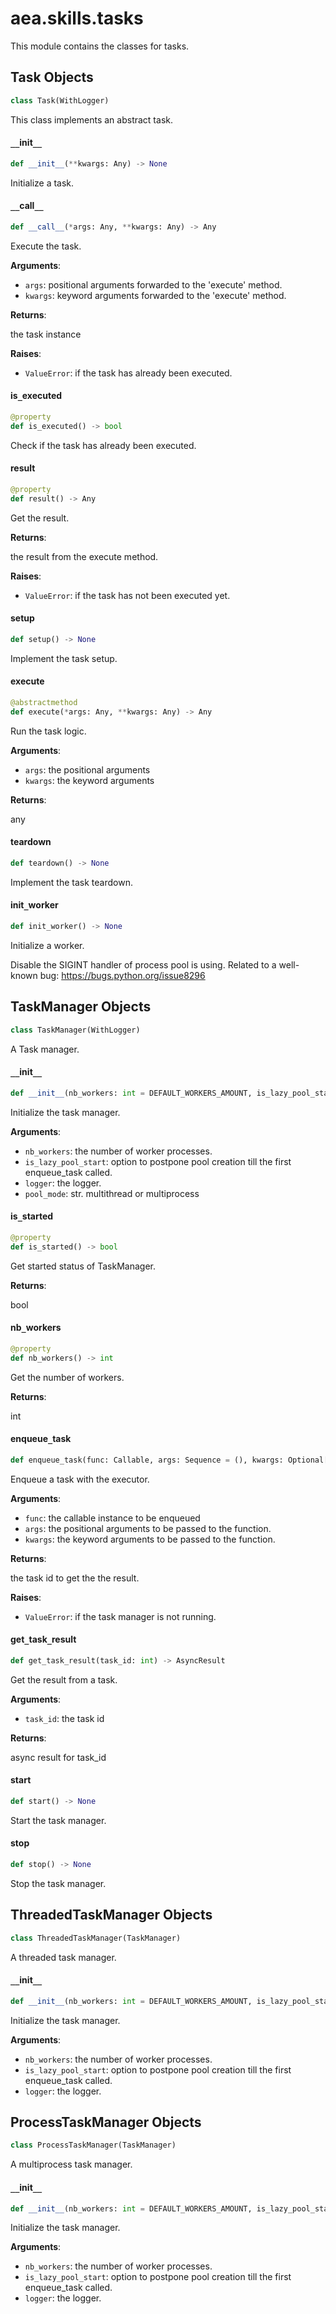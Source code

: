 <a id="aea.skills.tasks"></a>

# aea.skills.tasks

This module contains the classes for tasks.

<a id="aea.skills.tasks.Task"></a>

## Task Objects

```python
class Task(WithLogger)
```

This class implements an abstract task.

<a id="aea.skills.tasks.Task.__init__"></a>

#### `__`init`__`

```python
def __init__(**kwargs: Any) -> None
```

Initialize a task.

<a id="aea.skills.tasks.Task.__call__"></a>

#### `__`call`__`

```python
def __call__(*args: Any, **kwargs: Any) -> Any
```

Execute the task.

**Arguments**:

- `args`: positional arguments forwarded to the 'execute' method.
- `kwargs`: keyword arguments forwarded to the 'execute' method.

**Returns**:

the task instance

**Raises**:

- `ValueError`: if the task has already been executed.

<a id="aea.skills.tasks.Task.is_executed"></a>

#### is`_`executed

```python
@property
def is_executed() -> bool
```

Check if the task has already been executed.

<a id="aea.skills.tasks.Task.result"></a>

#### result

```python
@property
def result() -> Any
```

Get the result.

**Returns**:

the result from the execute method.

**Raises**:

- `ValueError`: if the task has not been executed yet.

<a id="aea.skills.tasks.Task.setup"></a>

#### setup

```python
def setup() -> None
```

Implement the task setup.

<a id="aea.skills.tasks.Task.execute"></a>

#### execute

```python
@abstractmethod
def execute(*args: Any, **kwargs: Any) -> Any
```

Run the task logic.

**Arguments**:

- `args`: the positional arguments
- `kwargs`: the keyword arguments

**Returns**:

any

<a id="aea.skills.tasks.Task.teardown"></a>

#### teardown

```python
def teardown() -> None
```

Implement the task teardown.

<a id="aea.skills.tasks.init_worker"></a>

#### init`_`worker

```python
def init_worker() -> None
```

Initialize a worker.

Disable the SIGINT handler of process pool is using.
Related to a well-known bug: https://bugs.python.org/issue8296

<a id="aea.skills.tasks.TaskManager"></a>

## TaskManager Objects

```python
class TaskManager(WithLogger)
```

A Task manager.

<a id="aea.skills.tasks.TaskManager.__init__"></a>

#### `__`init`__`

```python
def __init__(nb_workers: int = DEFAULT_WORKERS_AMOUNT, is_lazy_pool_start: bool = True, logger: Optional[logging.Logger] = None, pool_mode: str = THREAD_POOL_MODE) -> None
```

Initialize the task manager.

**Arguments**:

- `nb_workers`: the number of worker processes.
- `is_lazy_pool_start`: option to postpone pool creation till the first enqueue_task called.
- `logger`: the logger.
- `pool_mode`: str. multithread or multiprocess

<a id="aea.skills.tasks.TaskManager.is_started"></a>

#### is`_`started

```python
@property
def is_started() -> bool
```

Get started status of TaskManager.

**Returns**:

bool

<a id="aea.skills.tasks.TaskManager.nb_workers"></a>

#### nb`_`workers

```python
@property
def nb_workers() -> int
```

Get the number of workers.

**Returns**:

int

<a id="aea.skills.tasks.TaskManager.enqueue_task"></a>

#### enqueue`_`task

```python
def enqueue_task(func: Callable, args: Sequence = (), kwargs: Optional[Dict[str, Any]] = None) -> int
```

Enqueue a task with the executor.

**Arguments**:

- `func`: the callable instance to be enqueued
- `args`: the positional arguments to be passed to the function.
- `kwargs`: the keyword arguments to be passed to the function.

**Returns**:

the task id to get the the result.

**Raises**:

- `ValueError`: if the task manager is not running.

<a id="aea.skills.tasks.TaskManager.get_task_result"></a>

#### get`_`task`_`result

```python
def get_task_result(task_id: int) -> AsyncResult
```

Get the result from a task.

**Arguments**:

- `task_id`: the task id

**Returns**:

async result for task_id

<a id="aea.skills.tasks.TaskManager.start"></a>

#### start

```python
def start() -> None
```

Start the task manager.

<a id="aea.skills.tasks.TaskManager.stop"></a>

#### stop

```python
def stop() -> None
```

Stop the task manager.

<a id="aea.skills.tasks.ThreadedTaskManager"></a>

## ThreadedTaskManager Objects

```python
class ThreadedTaskManager(TaskManager)
```

A threaded task manager.

<a id="aea.skills.tasks.ThreadedTaskManager.__init__"></a>

#### `__`init`__`

```python
def __init__(nb_workers: int = DEFAULT_WORKERS_AMOUNT, is_lazy_pool_start: bool = True, logger: Optional[logging.Logger] = None) -> None
```

Initialize the task manager.

**Arguments**:

- `nb_workers`: the number of worker processes.
- `is_lazy_pool_start`: option to postpone pool creation till the first enqueue_task called.
- `logger`: the logger.

<a id="aea.skills.tasks.ProcessTaskManager"></a>

## ProcessTaskManager Objects

```python
class ProcessTaskManager(TaskManager)
```

A multiprocess task manager.

<a id="aea.skills.tasks.ProcessTaskManager.__init__"></a>

#### `__`init`__`

```python
def __init__(nb_workers: int = DEFAULT_WORKERS_AMOUNT, is_lazy_pool_start: bool = True, logger: Optional[logging.Logger] = None) -> None
```

Initialize the task manager.

**Arguments**:

- `nb_workers`: the number of worker processes.
- `is_lazy_pool_start`: option to postpone pool creation till the first enqueue_task called.
- `logger`: the logger.

